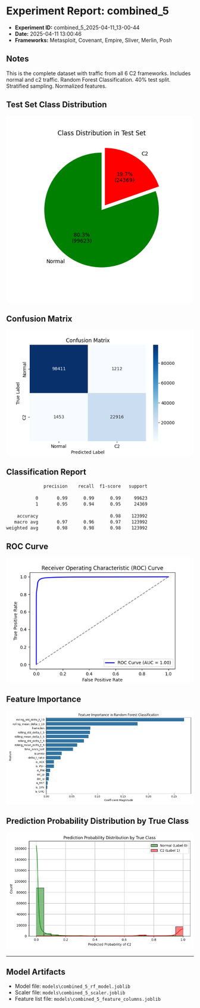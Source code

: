 # Experiment Report: combined_5

- **Experiment ID:** combined_5_2025-04-11_13-00-44
- **Date:** 2025-04-11 13:00:46
- **Frameworks:** Metasploit, Covenant, Empire, Sliver, Merlin, Posh

## Notes
This is the complete dataset with traffic from all 6 C2 frameworks. Includes normal and c2 traffic. Random Forest Classification. 40% test split. Stratified sampling. Normalized features.

## Test Set Class Distribution
![Class Distribution Pie Chart](images/combined_5_2025-04-11_13-00-44_pie.png)

## Confusion Matrix
![Confusion Matrix](images/combined_5_2025-04-11_13-00-44_confusion.png)

## Classification Report
```
              precision    recall  f1-score   support

           0       0.99      0.99      0.99     99623
           1       0.95      0.94      0.95     24369

    accuracy                           0.98    123992
   macro avg       0.97      0.96      0.97    123992
weighted avg       0.98      0.98      0.98    123992
```

## ROC Curve
![ROC Curve](images/combined_5_2025-04-11_13-00-44_roc.png)

## Feature Importance
![Feature Importance](images/combined_5_2025-04-11_13-00-44_feature_importance.png)

## Prediction Probability Distribution by True Class
![Prediction Histogram](images/combined_5_2025-04-11_13-00-44_hist.png)

---
## Model Artifacts
- Model file: `models\combined_5_rf_model.joblib`
- Scaler file: `models\combined_5_scaler.joblib`
- Feature list file: `models\combined_5_feature_columns.joblib`
